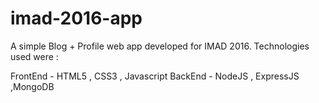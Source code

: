 # imad-2016-app

A simple Blog + Profile web app developed for IMAD 2016.
Technologies used were : 

FrontEnd - HTML5 , CSS3 , Javascript
BackEnd  - NodeJS , ExpressJS ,MongoDB
